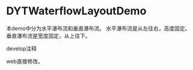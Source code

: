 # DYTWaterflowLayoutDemo
本demo中分为水平瀑布流和垂直瀑布流。
水平瀑布流是从左往右，高度固定。
垂直瀑布流是宽度固定，从上往下。

develop注释

web直接修改。
